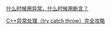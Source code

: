 [什么时候用异常，什么时候用断言？](https://www.zhihu.com/question/24461924)

[C++异常处理（try catch throw）完全攻略](http://c.biancheng.net/view/422.html)


